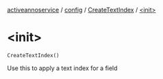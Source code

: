 [activeannoservice](../../index.md) / [config](../index.md) / [CreateTextIndex](index.md) / [&lt;init&gt;](./-init-.md)

# &lt;init&gt;

`CreateTextIndex()`

Use this to apply a text index for a field

